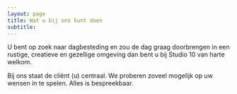 ```yaml
---
layout: page
title: Wat u bij ons kunt doen
subtitle:
---
```


U bent op zoek naar dagbesteding en zou de dag graag doorbrengen in een rustige, creatieve en gezellige omgeving dan bent u bij Studio 10 van harte welkom.

Bij ons staat de cliënt (u) centraal. We proberen zoveel mogelijk op uw wensen in te spelen. Alles is bespreekbaar.

